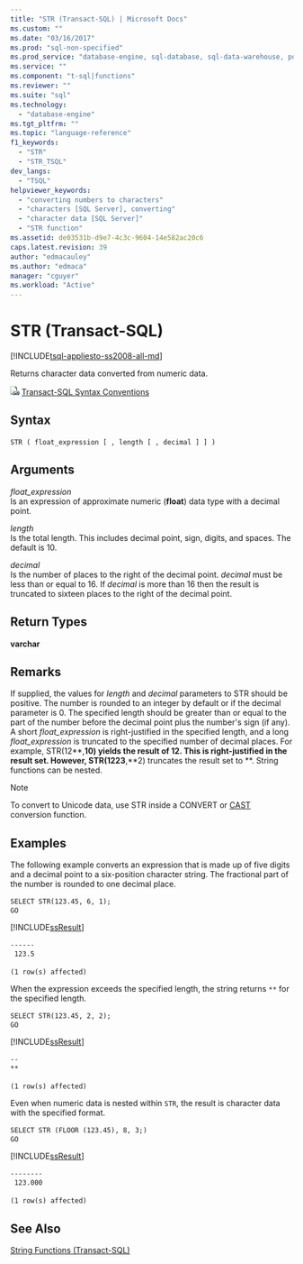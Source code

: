```yaml
---
title: "STR (Transact-SQL) | Microsoft Docs"
ms.custom: ""
ms.date: "03/16/2017"
ms.prod: "sql-non-specified"
ms.prod_service: "database-engine, sql-database, sql-data-warehouse, pdw"
ms.service: ""
ms.component: "t-sql|functions"
ms.reviewer: ""
ms.suite: "sql"
ms.technology: 
  - "database-engine"
ms.tgt_pltfrm: ""
ms.topic: "language-reference"
f1_keywords: 
  - "STR"
  - "STR_TSQL"
dev_langs: 
  - "TSQL"
helpviewer_keywords: 
  - "converting numbers to characters"
  - "characters [SQL Server], converting"
  - "character data [SQL Server]"
  - "STR function"
ms.assetid: de03531b-d9e7-4c3c-9604-14e582ac20c6
caps.latest.revision: 39
author: "edmacauley"
ms.author: "edmaca"
manager: "cguyer"
ms.workload: "Active"
---
```

# STR (Transact-SQL)
[!INCLUDE[tsql-appliesto-ss2008-all-md](../../includes/tsql-appliesto-ss2008-all-md.md)]

  Returns character data converted from numeric data.  
  
 ![Topic link icon](../../database-engine/configure-windows/media/topic-link.gif "Topic link icon") [Transact-SQL Syntax Conventions](../../t-sql/language-elements/transact-sql-syntax-conventions-transact-sql.md)  
  
## Syntax  
  
```  
STR ( float_expression [ , length [ , decimal ] ] )  
```  
  
## Arguments  
 *float_expression*  
 Is an expression of approximate numeric (**float**) data type with a decimal point.  
  
 *length*  
 Is the total length. This includes decimal point, sign, digits, and spaces. The default is 10.  
  
 *decimal*  
 Is the number of places to the right of the decimal point. *decimal* must be less than or equal to 16. If *decimal* is more than 16 then the result is truncated to sixteen places to the right of the decimal point.  
  
## Return Types  
 **varchar**  
  
## Remarks  
 If supplied, the values for *length* and *decimal* parameters to STR should be positive. The number is rounded to an integer by default or if the decimal parameter is 0. The specified length should be greater than or equal to the part of the number before the decimal point plus the number's sign (if any). A short *float_expression* is right-justified in the specified length, and a long *float_expression* is truncated to the specified number of decimal places. For example, STR(12**,**10) yields the result of 12. This is right-justified in the result set. However, STR(1223**,**2) truncates the result set to **. String functions can be nested.  
  
> [!NOTE]  
>  To convert to Unicode data, use STR inside a CONVERT or [CAST](../../t-sql/functions/cast-and-convert-transact-sql.md) conversion function.  
  
## Examples  
 The following example converts an expression that is made up of five digits and a decimal point to a six-position character string. The fractional part of the number is rounded to one decimal place.  
  
```  
SELECT STR(123.45, 6, 1);  
GO  
```  
  
 [!INCLUDE[ssResult](../../includes/ssresult-md.md)]  
  
```  
------  
 123.5  
  
(1 row(s) affected)  
```  
  
 When the expression exceeds the specified length, the string returns `**` for the specified length.  
  
```  
SELECT STR(123.45, 2, 2);  
GO  
```  
  
 [!INCLUDE[ssResult](../../includes/ssresult-md.md)]  
  
```  
--  
**  
  
(1 row(s) affected)  
```  
  
 Even when numeric data is nested within `STR`, the result is character data with the specified format.  
  
```  
SELECT STR (FLOOR (123.45), 8, 3;)  
GO  
```  
  
 [!INCLUDE[ssResult](../../includes/ssresult-md.md)]  
  
```  
--------  
 123.000  
  
(1 row(s) affected)  
```  
  
## See Also  
 [String Functions &#40;Transact-SQL&#41;](../../t-sql/functions/string-functions-transact-sql.md)  
  
  

